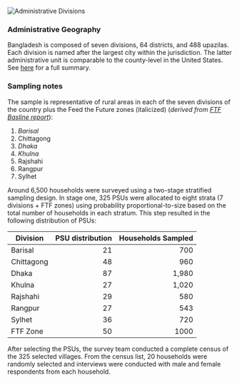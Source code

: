 ![Administrative Divisions](http://upload.wikimedia.org/wikipedia/commons/thumb/e/ea/Bangladesh_divisions_english.svg/450px-Bangladesh_divisions_english.svg.png)  

### Administrative Geography  
Bangladesh is composed of seven divisions, 64 districts, and 488 upazilas. Each division is named after the largest city within the jurisdiction. The latter administrative unit is comparable to the county-level in the United States. See [here][2] for a full summary.

### Sampling notes      
The sample is representative of rural areas in each of the seven divisions of the country plus the Feed the Future zones (italicized) (*derived from [FTF Basline report][1]*):  
1. *Barisal*  
2. Chittagong  
3. *Dhaka*  
4. *Khulna*  
5. Rajshahi  
6. Rangpur  
7. Sylhet  

Around 6,500 households were surveyed using a two-stage stratified sampling design. In stage one, 325 PSUs were allocated to eight strata (7 divisions + FTF zones) using probability proportional-to-size based on the total number of households in each stratum. This step resulted in the following distribution of PSUs:

| Division  | PSU distribution | Households Sampled |
| ------------- |-----: | -----:
| Barisal  | 21  | 700 |  
| Chittagong  | 48  | 960 |   
| Dhaka  | 87  | 1,980 |  
| Khulna  | 27  | 1,020 |   
| Rajshahi  | 29  | 580 |  
| Rangpur  | 27  | 543 |   
| Sylhet  | 36  | 720 |  
| FTF Zone  | 50  |  1000 | 

After selecting the PSUs, the survey team conducted a complete census of the 325 selected villages. From the census list, 20 households were randomly selected and interviews were conducted with male and female respondents from each household. 

[1]: http://www.usaid.gov/sites/default/files/documents/1867/FTF-baseline-Bangladesh-Final-Report.pdf    
[2]: http://en.wikipedia.org/wiki/Administrative_geography_of_Bangladesh  
